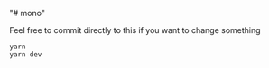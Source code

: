 "# mono"

Feel free to commit directly to this if you want to change something

```
yarn 
yarn dev
```
